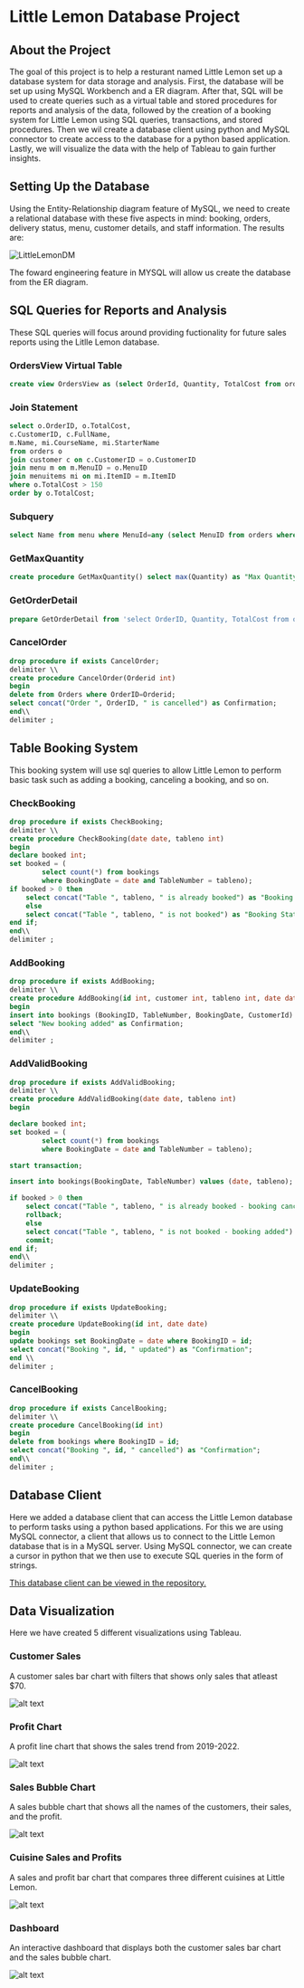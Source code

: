 <h1><strong>Little Lemon Database Project</strong></h1>

<h2>About the Project</h2>
<p>The goal of this project is to help a resturant named Little Lemon set up a database system for data storage and analysis. First, the database will be set up using MySQL Workbench and a ER diagram. After that, SQL will be used to create queries such as a virtual table and stored procedures for reports and analysis of the data, followed by the creation of a booking system for Little Lemon using SQL queries, transactions, and stored procedures. Then we wil create a database client using python and MySQL connector to create access to the database for a python based application. Lastly, we will visualize the data with the help of Tableau to gain further insights.</p>


<h2>Setting Up the Database</h2>
<p>Using the Entity-Relationship diagram feature of MySQL, we need to create a relational database with these five aspects in mind: booking, orders, delivery status, menu, customer details, and staff information. The results are:</p>

![LittleLemonDM](https://github.com/Mbunns/Little-Lemon-DB/assets/152339523/5f60ab2b-7a92-449a-adfa-56ceb541c8d8)

<p>The foward engineering feature in MYSQL will allow us create the database from the ER diagram.</p>

<h2>SQL Queries for Reports and Analysis</h2>
<p>These SQL queries will focus around providing fuctionality for future sales reports using the Litlle Lemon database.</p>

<h3>OrdersView Virtual Table</h3>

```sql
create view OrdersView as (select OrderId, Quantity, TotalCost from orders where Quantity > 2);
```

<h3>Join Statement</h3>

```sql
select o.OrderID, o.TotalCost, 
c.CustomerID, c.FullName, 
m.Name, mi.CourseName, mi.StarterName
from orders o
join customer c on c.CustomerID = o.CustomerID
join menu m on m.MenuID = o.MenuID
join menuitems mi on mi.ItemID = m.ItemID
where o.TotalCost > 150
order by o.TotalCost;

```

<h3>Subquery</h3>

```sql
select Name from menu where MenuId=any (select MenuID from orders where Quantity>2);
```

<h3>GetMaxQuantity</h3>

```sql
create procedure GetMaxQuantity() select max(Quantity) as "Max Quantity in Order" from orders;
```

<h3>GetOrderDetail</h3>

```sql
prepare GetOrderDetail from 'select OrderID, Quantity, TotalCost from orders where CustomerID=?';
```

<h3>CancelOrder</h3>

```sql
drop procedure if exists CancelOrder;
delimiter \\
create procedure CancelOrder(Orderid int) 
begin
delete from Orders where OrderID=Orderid;
select concat("Order ", OrderID, " is cancelled") as Confirmation;
end\\
delimiter ;
```

<h2>Table Booking System</h2>
<p>This booking system will use sql queries to allow Little Lemon to perform basic task such as adding a booking, canceling a booking, and so on.</p>

<h3>CheckBooking</h3>

```sql
drop procedure if exists CheckBooking;
delimiter \\
create procedure CheckBooking(date date, tableno int) 
begin
declare booked int;
set booked = (
		select count(*) from bookings 
		where BookingDate = date and TableNumber = tableno);
if booked > 0 then
	select concat("Table ", tableno, " is already booked") as "Booking Status";
	else
	select concat("Table ", tableno, " is not booked") as "Booking Status";
end if;
end\\
delimiter ;
```
<h3>AddBooking</h3>

```sql
drop procedure if exists AddBooking;
delimiter \\
create procedure AddBooking(id int, customer int, tableno int, date date) 
begin
insert into bookings (BookingID, TableNumber, BookingDate, CustomerId) values (id, tableno, date, customer); 
select "New booking added" as Confirmation;
end\\
delimiter ;
```

<h3>AddValidBooking</h3>

```sql
drop procedure if exists AddValidBooking;
delimiter \\
create procedure AddValidBooking(date date, tableno int) 
begin

declare booked int;
set booked = (
		select count(*) from bookings 
		where BookingDate = date and TableNumber = tableno);

start transaction;

insert into bookings(BookingDate, TableNumber) values (date, tableno);

if booked > 0 then
	select concat("Table ", tableno, " is already booked - booking cancelled") as "Booking Status";
	rollback;
	else
	select concat("Table ", tableno, " is not booked - booking added") as "Booking Status";
	commit;	
end if;
end\\
delimiter ;
```

<h3>UpdateBooking</h3>

```sql
drop procedure if exists UpdateBooking;
delimiter \\
create procedure UpdateBooking(id int, date date) 
begin
update bookings set BookingDate = date where BookingID = id;
select concat("Booking ", id, " updated") as "Confirmation";
end \\
delimiter ;

```

<h3>CancelBooking</h3>

```sql
drop procedure if exists CancelBooking;
delimiter \\
create procedure CancelBooking(id int) 
begin
delete from bookings where BookingID = id;
select concat("Booking ", id, " cancelled") as "Confirmation";
end\\
delimiter ;
```

<h2>Database Client</h2>
<p>Here we added a database client that can access the Little Lemon database to perform tasks using a python based applications. 
For this we are using MySQL connector, a client that allows us to connect to the Little Lemon database that is in a MySQL server.
Using MySQL connector, we can create a cursor in python that we then use to execute SQL queries in the form of strings.
</p>

[This database client can be viewed in the repository.](https://github.com/Mbunns/Little-Lemon-DB/blob/master/littlelemonclient.ipynb)

<h2>Data Visualization</h2>
<p>Here we have created 5 different visualizations using Tableau.</p>

<h3>Customer Sales</h3>
<p>A customer sales bar chart with filters that shows only sales that atleast $70.</p>

![alt text](https://github.com/Mbunns/Little-Lemon-DB/blob/master/tableau-images/customer-sales.jpg?raw=true)

<h3>Profit Chart</h3>
<p>A profit line chart that shows the sales trend from 2019-2022.</p>

![alt text](https://github.com/Mbunns/Little-Lemon-DB/blob/master/tableau-images/profit-chart.jpg?raw=true)


<h3>Sales Bubble Chart</h3>
<p>A sales bubble chart that shows all the names of the customers, their sales, and the profit.</p>

![alt text](https://github.com/Mbunns/Little-Lemon-DB/blob/master/tableau-images/sales-bubble-chart.jpg?raw=true)

<h3>Cuisine Sales and Profits</h3>
<p>A sales and profit bar chart that compares three different cuisines at Little Lemon.</p>

![alt text](https://github.com/Mbunns/Little-Lemon-DB/blob/master/tableau-images/cuisine-sales-profits.jpg?raw=true)


<h3>Dashboard</h3>
<p>An interactive dashboard that displays both the customer sales bar chart and the sales bubble chart.</p>

![alt text](https://github.com/Mbunns/Little-Lemon-DB/blob/master/tableau-images/dashboard.jpg?raw=true)


